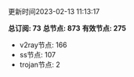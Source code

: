 更新时间2023-02-13 11:13:17

**总订阅: 73**
**总节点: 873**
**有效节点: 275**
- v2ray节点: 166
- ss节点: 107
- trojan节点: 2
